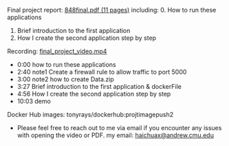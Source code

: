 
Final project report:
[848final.pdf (11 pages)](848final.pdf) 
including:
0. How to run these applications
1. Brief introduction to the first application
2. How I create the second application step by step

Recording:
[final_project_video.mp4](final_project_video.mp4)

- 0:00 how to run these applications
- 2:40 note1 Create a firewall rule to allow traffic to port 5000
- 3:00 note2 how to create Data.zip
- 3:27 Brief introduction to the first application & dockerFile
- 4:56 How I create the second application step by step
- 10:03 demo

Docker Hub images:
tonyrays/dockerhub:projtimagepush2

- Please feel free to reach out to me via email if you encounter any issues with opening the video or PDF.
my email: haichuax@andrew.cmu.edu
